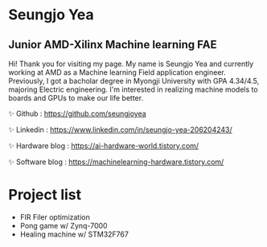 # Seungjo Yea
## Junior AMD-Xilinx Machine learning FAE

Hi! Thank you for visiting my page. My name is Seungjo Yea and currently working at AMD as a Machine learning Field application engineer. Previously, I got a bacholar degree in Myongji University with GPA 4.34/4.5, majoring Electric engineering. I'm interested in realizing machine models to boards and GPUs to make our life better.<p>
✨ Github :  https://github.com/seungjoyea<p>
✨ Linkedin : https://www.linkedin.com/in/seungjo-yea-206204243/<p>
✨ Hardware blog :  https://ai-hardware-world.tistory.com/<p>
✨  Software blog : https://machinelearning-hardware.tistory.com/<p>

# Project list
- FIR Filer optimization
- Pong game w/ Zynq-7000
- Healing machine w/ STM32F767

